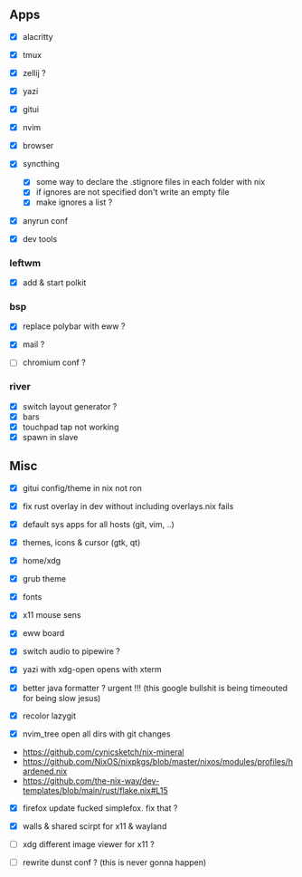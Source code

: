 ## Apps

-   [x] alacritty
-   [x] tmux
-   [x] zellij ?
-   [x] yazi
-   [x] gitui
-   [x] nvim
-   [x] browser
-   [x] syncthing
    -   [x] some way to declare the .stignore files in each folder with nix
    -   [x] if ignores are not specified don't write an empty file
    -   [x] make ignores a list ?
-   [x] anyrun conf

-   [x] dev tools

### leftwm

-   [x] add & start polkit

### bsp

-   [x] replace polybar with eww ?

-   [x] mail ?
-   [ ] chromium conf ?

### river

-   [x] switch layout generator ?
-   [x] bars
-   [x] touchpad tap not working
-   [x] spawn in slave

## Misc

-   [x] gitui config/theme in nix not ron
-   [x] fix rust overlay in dev without including overlays.nix fails
-   [x] default sys apps for all hosts (git, vim, ..)
-   [x] themes, icons & cursor (gtk, qt)
-   [x] home/xdg
-   [x] grub theme
-   [x] fonts
-   [x] x11 mouse sens

-   [x] eww board
-   [x] switch audio to pipewire ?
-   [x] yazi with xdg-open opens with xterm

-   [x] better java formatter ? urgent !!! (this google bullshit is being timeouted for being slow jesus)

-   [x] recolor lazygit
-   [x] nvim_tree open all dirs with git changes

-   https://github.com/cynicsketch/nix-mineral
-   https://github.com/NixOS/nixpkgs/blob/master/nixos/modules/profiles/hardened.nix
-   https://github.com/the-nix-way/dev-templates/blob/main/rust/flake.nix#L15

-   [x] firefox update fucked simplefox. fix that ?
-   [x] walls & shared scirpt for x11 & wayland
-   [ ] xdg different image viewer for x11 ?

-   [ ] rewrite dunst conf ? (this is never gonna happen)
